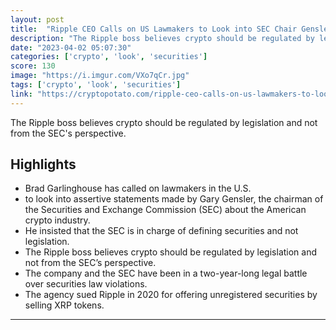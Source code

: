 ```yaml
---
layout: post
title:  "Ripple CEO Calls on US Lawmakers to Look into SEC Chair Gensler's Crypto Assertions"
description: "The Ripple boss believes crypto should be regulated by legislation and not from the SEC's perspective."
date: "2023-04-02 05:07:30"
categories: ['crypto', 'look', 'securities']
score: 130
image: "https://i.imgur.com/VXo7qCr.jpg"
tags: ['crypto', 'look', 'securities']
link: "https://cryptopotato.com/ripple-ceo-calls-on-us-lawmakers-to-look-into-sec-chair-genslers-crypto-assertions/"
---
```


The Ripple boss believes crypto should be regulated by legislation and not from the SEC's perspective.

## Highlights

- Brad Garlinghouse has called on lawmakers in the U.S.
- to look into assertive statements made by Gary Gensler, the chairman of the Securities and Exchange Commission (SEC) about the American crypto industry.
- He insisted that the SEC is in charge of defining securities and not legislation.
- The Ripple boss believes crypto should be regulated by legislation and not from the SEC’s perspective.
- The company and the SEC have been in a two-year-long legal battle over securities law violations.
- The agency sued Ripple in 2020 for offering unregistered securities by selling XRP tokens.

---
